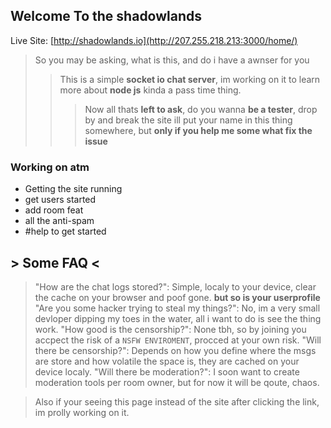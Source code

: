 ## Welcome To the shadowlands

Live Site: [http://shadowlands.io](http://207.255.218.213:3000/home/)

> So you may be asking, what is this,
> and do i have a awnser for you
>> This is a simple **socket io chat server**, im working on it to learn more about **node js** kinda a pass time thing.
>>> Now all thats **left to ask**, do you wanna **be a tester**, drop by and break the site ill put your name in this thing somewhere, but **only if you help me some what fix the issue**

### Working on atm

* Getting the site running
* get users started
* add room feat
* all the anti-spam
* #help to get started

## > Some FAQ <
> "How are the chat logs stored?": Simple, localy to your device, clear the cache on your browser and poof gone. **but so is your userprofile**
> "Are you some hacker trying to steal my things?": No, im a very small devloper dipping my toes in the water, all i want to do is see the thing work.
> "How good is the censorship?": None tbh, so by joining you accpect the risk of a ```NSFW ENVIROMENT```, procced at your own risk.
> "Will there be censorship?": Depends on how you define where the msgs are store and how volatile the space is, they are cached on your device localy.
> "Will there be moderation?": I soon want to create moderation tools per room owner, but for now it will be qoute, chaos.

> Also if your seeing this page instead of the site after clicking the link, im prolly working on it.

